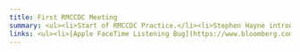 ```yaml
---
title: First RMCCDC Meeting
summary: <ul><li>Start of RMCCDC Practice.</li><li>Stephen Hayne introduced the exercise and what images the red and blue team will be working on.</li></li>Hayne also discussed several things each team will have to Harden/look into vulnerabilities about like SQL and ASP.</li><li>After his introduction, the club split into teams and each team worked out logistics.</li><li>Professor Joe Gersch brought up a interesting opportunity about the electrical and gas generators that have consoles that Hash Dump might be able to try to hack into. Will get more information at a later meeting.</li></ul>
links: <ul><li>[Apple FaceTime Listening Bug](https://www.bloomberg.com/news/articles/2019-01-29/apple-bug-lets-iphone-users-listen-in-on-others-via-facetime?srnd=premium)</li><li>[US accuses China of infiltrating tech](https://www.nytimes.com/2018/12/20/us/politics/us-and-other-nations-to-announce-china-crackdown.html)</li><li>[Greg Myre visits CSU, discusses national security](https://collegian.com/2018/09/greg-myre-visits-csu-discusses-current-state-of-national-security/)</li></ul>
---
```

